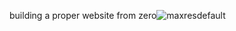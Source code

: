 building a proper website from zero![maxresdefault](https://github.com/1772hojaz/alu-web-development/assets/97475818/a5ad4bff-4ac2-4374-94ce-2d7b7be6ad08)
